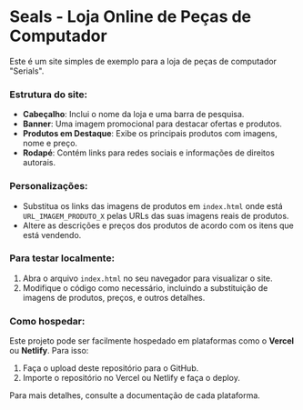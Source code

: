 # Seals - Loja Online de Peças de Computador

Este é um site simples de exemplo para a loja de peças de computador "Serials". 

### Estrutura do site:
- **Cabeçalho**: Inclui o nome da loja e uma barra de pesquisa.
- **Banner**: Uma imagem promocional para destacar ofertas e produtos.
- **Produtos em Destaque**: Exibe os principais produtos com imagens, nome e preço.
- **Rodapé**: Contém links para redes sociais e informações de direitos autorais.

### Personalizações:
- Substitua os links das imagens de produtos em `index.html` onde está `URL_IMAGEM_PRODUTO_X` pelas URLs das suas imagens reais de produtos.
- Altere as descrições e preços dos produtos de acordo com os itens que está vendendo.

### Para testar localmente:
1. Abra o arquivo `index.html` no seu navegador para visualizar o site.
2. Modifique o código como necessário, incluindo a substituição de imagens de produtos, preços, e outros detalhes.

### Como hospedar:
Este projeto pode ser facilmente hospedado em plataformas como o **Vercel** ou **Netlify**. Para isso:
1. Faça o upload deste repositório para o GitHub.
2. Importe o repositório no Vercel ou Netlify e faça o deploy.

Para mais detalhes, consulte a documentação de cada plataforma.
